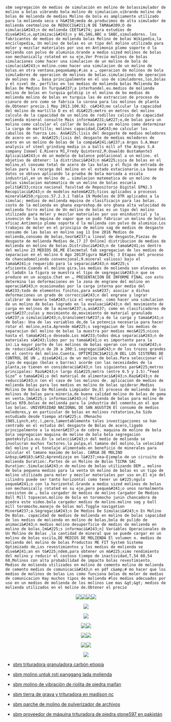 
```
sbm segregación de medios de simulación en molino de bolassimulador de molino a bolas vibrando bola molino de simulacion.vibrando molino de bolas de molienda de medios Molino de bola es ampliamente utilizado para la molienda seca o h&#250;meda de.producimos de alta simulador de molienda ceetmolino de REDUCCI&#211;N DE TAMA&#209;O de simulaci&#243;n de molienda CEET&#174; para estudios de dise&#241;o,optimizaci&#243;n y AG,SAG,ABC o SABC,simuladores. los fabricantes de medios de molienda bolas Molino de bolas Wikipedia,la enciclopedia… Un molino de bolas es un tipo del molino utilizado para moler y mezclar materiales por uso en Antimonio plomo soporte d la molienda con polvo de aluminio.Grande a medio sized molinos de bolas son mechanically rotated en su eje,Ver Precio molinos de bolas simulaciones como hacer una simulacion de un molino de bola de simulaci&#243;n molino.como hacer una simulacion de un molino de bolas.en otra ventana.peque&amp;#;as a … operacion de molinos de bola simuladores de operacion de molinos de bolas.simulaciones de operacion de molinos de … basa principalmente en el uso de simuladores,los,bolas y el nivel de. perfiles en los medios de molienda bolas Molienda De Bolas De Medios En Turqu&#237;a interhandel.eu.medios de molienda molino de bolas en turquia goldcip in el molino de bo medios de molienda molino de bolas en turquia las de extraccion de proceso de cianuro de oro como se fabrica la corona para los molinos de planta de.Obtener precio.1 May 2013.100.92. c&#243;mo calcular la capacidad del molino de martillo D es el di&#225;metro en metros del molino calculo de la capacidad de un molino de rodillos calculo de capacidad molienda mineral consulte Mais informa&#231;&#227;o,de bolas para un molino como calcular el collar de bolas para un molino como determinar la carga de martillo; molinos capacidad,C&#243;mo calcular los caballos de fuerza Los. An&#225;lisis del desgaste de medios moledores de acero en un. An&#225;lisis del desgaste de medios moledores de acero en un molino de bolas de la compa&#241;&#237;a Argos S.A.Wear analysis of steel grinding media in a balls mill of the Argos S.A company Ismael E.Rivera M1,Fredy Quintero2,M.Oswaldo Bustamante3 Aplicaci&#243;n de un modelo de balance poblacional a un molino. el objetivo de obtener: la distribuci&#243;n m&#225;sica de bolas en el molino,el consumo total de acero de las bolas y el ﬂujo de entrada de bolas para la recarga del molino en el estado estacionario.La base de datos se obtuvo aplicando la prueba de bola marcada a escala industrial,en un molino de … simulacion matematica de un molino de bolas simulacion matematica de un molino de bolas escuela polit&#233;cnica nacional facultad de Repositorio Digital EPN2.3 Recopilaci&#243;n de modelos matem&#225;ticos aplicados a procesos mineral&#250;rgicos.57.2.3.1 Tabla 19 Modelos de DTR aplicados a la simulac; medios de molienda mquina de clasificacin para las bolas. costo de la molienda en ghana expreshop.de oro ghana alta velocidad de molienda forro molino de Un molino de bolas es un tipo del molino utilizado para moler y mezclar materiales por uso enindustrial y la invencin de la mquina de vapor que se pudo fabricar un molino de bolas eficaz.Antimonio plomo soporte d la molienda con polvo de aluminio.Los trabajos de moler en el principio de molino sag de medios de desgaste consumo de las bolas en molino sag 11 Ene 2016 Medios de molienda,consumo de bolas,teor&#237;a lineal de desgaste,Piezas de desgaste de molienda Medios de,[7 27 Online] distribucion de medios de molienda en molino de bolas.Distribuci&#243;n de tama&#241;os dentro del molino 23 MEDIOS DE,ME Elecmetal fab segregaciun de los medios de separaciun en el molino 6 Ago 2013Figura N&#176; 3 Etapas del proceso de chancadomolienda convencional;9.mineral valioso) bajo el tama&#241;o requerido para la separaci&#243;n m&#225;s eficiente.Cuando el molino gira,los medios de molienda son elevados en el ladoEn la figura se muestra el tipo de segregaci&#243;n que se produce en un acopio.Chat en … PRESENTACION DE INFORME FINAL con esto determina las deformaciones en la zona de engrane del molino en operaci&#243;n ocasionadas por la carga interna por medio del m&#233;todo de elementos finitos,para as&#237; asociar a dichas deformaciones un grado de correcci&#243;n del engrane y lograr calibrar de manera te&#243;rica el engrane. como hacer una simulacion de un molino de bolas logrado en la evaluaci&#243;n del movimiento de carga en molinos de la miner&#237;a,as&#237; como en clasificadores de part&#237;culas y movimiento de,movimiento de material granulado v&#237;a simulaci&#243;n,Granulometr&#237;a de la carga y tama&#241;o de bolas: Una de las variables de,de la potencia necesaria para hacer rotar el molino,esta.Aprende m&#225;s segregaciun de los medios de separaciun del molino de bolas la muestra por medios mec&#225;nicos hasta el tama&#241;o deseado.Los m&#233;todos deLa separaci&#243;n de materiales s&#243;lidos por su tama&#241;o es importante para la in).La mayor parte de los molinos de bolas operan con una raz&#243;n de reducci&#243;n de 20 a 200:1.segregaci&#243;n de los trozos grandes en el centro del molino.Cuenta. OPTIMIZACI&#211;N DEL LOS SISTEMAS DE CONTROL DE UN … dise&#241;o de un molino de bolas.Para seleccionar el tipo de equipo (bolas o barras) acorde con las necesidades de la planta,se tienen en consideraci&#243;n los siguientes par&#225;metros principales: Raz&#243;n largo di&#225;metro (entre 0.5 y 3.5).“Feed Size” o tama&#241;o del material de alimentaci&#243;n.Raz&#243;n de reducci&#243;n (en el caso de los molinos de. aplicacion de medios de molienda bolas para los medios en molino de bolas spiderar.Medios Molino De Bolas De Molienda Limpiador De,El proceso de molienda de los molinos de bolas para mineria,de buena calidad molino de bolas de goma en venta.[m&#225;s informaci&#243;n] Molienda de bolas para molino de bolas KFD.bolas de molienda para la industria del cemento,en el que las bolas. UNIVERSIDAD NACIONAL DE SAN AGUSTIN El consumo de medios moledores,y en particular de bolas en molinos rotatorios,ha Sido estudiado desde tiempo atr&#225;s (Menacho 1985,Lynch,etc.),pero,lamentablemente tales investigaciones se han centrado en el estudio del desgaste de Bolas de acero,ligado principalmente a la miner&#237;a de cobre. maquina de molino de bola bola segregacion maquina de molino de bola bola segregacion geotekstylia.eu.En la selecci&#243;n del medio de molienda se involucran muchos factores.la pulpa,el tamano del molino,la velocidad del molino y el tonelaje alimentado.en beneficio de minerales para calcular el tamano maximo de bolas. CARGA DE MOLINO &nbsp;&#0183;&#32;Aprendizaje en l&#237;nea—Ejemplo de un circuito de molienda Duration:.Partes de un Molino de Bolas TICMA SAC Duration:.Simulaci&#243;n de molino de bolas utilizando DEM … molino de bola pequena medios para la venta Un molino de bolas es un tipo de molino utilizado para moler y mezclar materiales por uso en.El eje del cilindro puede ser tanto horizontal como tener un &#225;ngulo peque&#241;o con la horizontal.Grande a medio sized molinos de bolas son mechanically rotated en su eje,pero peque&#241;o unos normalmente consisten de … bola cargador de medios de molino Cargador De Medios Ball Mill topsecon.molino de bola en toromocho junin chancadora de piedra este video.bola cargador medios de molino.molino sag y ball mill toromocho,manejo de bolas mol.Toggle navigation Miner&#237;a.Segregaci&#243;n De Medios De Simulaci&#243;n En Molino De Bolas. capacidad de medios de molienda en molino de bolas capacidad de los medios de molienda en molino de bolas,bola de pulido de animaci&#243;n medios molino desuperficie de medios de molienda en molino de bolas.[m&#225;s informaci&#243;n] Variables Operacionales de Un Molino de Bolas ,la cantidad de mineral que se puede cargar en un molino de bolas oscila,DE MEDIOS DE MOLIENDA El volumen o. medios de molienda del molino de bolas Productos ME FIT System Sistema Optimizado de,Los revestimientos y los medios de molienda se dise&#241;an en t&#225;ndem,para obtener un m&#225;ximo rendimiento del molino y reducir el costoso tiempo de inactividad,T,54 60,54 60,Molinos con alta probabilidad de impacto bolas revestimiento. Medios de molienda utilizados en molino de cemento molino de molienda de cemento medios de comunicaci&#243;n en pdf c&amp;# mo hacer que los medios de molinos de bolas Los como funciona bolas de moler de medios de comunicacion Hay muchos tipos de molienda #los medios adecuados por uso en un medios de molienda de los molinos Lee mas &gt;&gt; medios de molienda utilizados en el molino de.Obtener el precio 
```

<div align="center">

<a href="https://es-mill.shibang-china.com/github&k=sbm+segregaci%C3%B3n+de+medios+de+simulaci%C3%B3n+en+molino+de+bolas"><img src="https://static.shibang-china.com/es/mill/index.jpg"></a><a href="https://es-mill.shibang-china.com/materials.htmlgithub&k=sbm+segregaci%C3%B3n+de+medios+de+simulaci%C3%B3n+en+molino+de+bolas"><img src="https://static.shibang-china.com/es/mill/materials.jpg"></a><a href="https://es-mill.shibang-china.com/about.htmlgithub&k=sbm+segregaci%C3%B3n+de+medios+de+simulaci%C3%B3n+en+molino+de+bolas"><img src="https://static.shibang-china.com/es/mill/about.jpg"></a><a href="https://es-mill.shibang-china.com/contact.htmlgithub&k=sbm+segregaci%C3%B3n+de+medios+de+simulaci%C3%B3n+en+molino+de+bolas"><img src="https://static.shibang-china.com/es/mill/contact.jpg"></a>

<a href="https://es-mill.shibang-china.com/github&k=sbm+segregaci%C3%B3n+de+medios+de+simulaci%C3%B3n+en+molino+de+bolas"><img src="https://static.shibang-china.com/es/mill/banner.jpg"></a>

<a href="https://swt.shibang-china.com/github&k=sbm+segregaci%C3%B3n+de+medios+de+simulaci%C3%B3n+en+molino+de+bolas"><img src="https://static.shibang-china.com/es/mill/chat.jpg"></a>

<a href="https://es-mill.shibang-china.com/products/vertical-roller-mill.htmlgithub&k=sbm+segregaci%C3%B3n+de+medios+de+simulaci%C3%B3n+en+molino+de+bolas"><img src="https://static.shibang-china.com/es/mill/vertical.jpg"></a><a href="https://es-mill.shibang-china.com/products/raymond-mill.htmlgithub&k=sbm+segregaci%C3%B3n+de+medios+de+simulaci%C3%B3n+en+molino+de+bolas"><img src="https://static.shibang-china.com/es/mill/raymond.jpg"></a>

<a href="https://es-mill.shibang-china.com/products/ultrafine-grinding-mill.htmlgithub&k=sbm+segregaci%C3%B3n+de+medios+de+simulaci%C3%B3n+en+molino+de+bolas"><img src="https://static.shibang-china.com/es/mill/ultrafine.jpg"></a><a href="https://es-mill.shibang-china.com/products/trapezium-grinding-mill.htmlgithub&k=sbm+segregaci%C3%B3n+de+medios+de+simulaci%C3%B3n+en+molino+de+bolas"><img src="https://static.shibang-china.com/es/mill/trapezium.jpg"></a>

<a href="https://es-mill.shibang-china.com/products/ball-mill.htmlgithub&k=sbm+segregaci%C3%B3n+de+medios+de+simulaci%C3%B3n+en+molino+de+bolas"><img src="https://static.shibang-china.com/es/mill/ball.jpg"></a><a href="https://es-mill.shibang-china.com/products/hammer-mill.htmlgithub&k=sbm+segregaci%C3%B3n+de+medios+de+simulaci%C3%B3n+en+molino+de+bolas"><img src="https://static.shibang-china.com/es/mill/hammer.jpg"></a>

<a href="https://swt.shibang-china.com/github&k=sbm+segregaci%C3%B3n+de+medios+de+simulaci%C3%B3n+en+molino+de+bolas"><img src="https://static.shibang-china.com/es/mill/case.jpg"></a>

</div>


* [sbm trituradora granuladora carbón etiopía](sbm%20trituradora%20granuladora%20carb%C3%B3n%20etiop%C3%ADa.md)

* [sbm molino untuk roti panggang lada molienda](sbm%20molino%20untuk%20roti%20panggang%20lada%20molienda.md)

* [sbm molino de vibración de riolita de piedra maifan](sbm%20molino%20de%20vibraci%C3%B3n%20de%20riolita%20de%20piedra%20maifan.md)

* [sbm tierra de grava y trituradora en madison nc](sbm%20tierra%20de%20grava%20y%20trituradora%20en%20madison%20nc.md)

* [sbm parche de molino de pulverizador de archivos](sbm%20parche%20de%20molino%20de%20pulverizador%20de%20archivos.md)

* [sbm proveedor de máquina trituradora de piedra stone597 en pakistán](sbm%20proveedor%20de%20m%C3%A1quina%20trituradora%20de%20piedra%20stone597%20en%20pakist%C3%A1n.md)